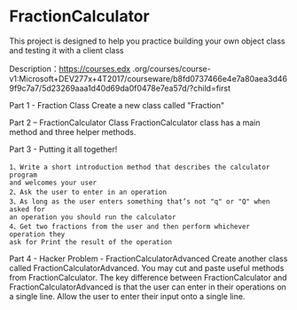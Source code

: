 # FractionCalculator
This project is designed to help you practice building your own object class
and testing it with a client class

 Description：https://courses.edx
 .org/courses/course-v1:Microsoft+DEV277x+4T2017/courseware/b8fd0737466e4e7a80aea3d469f9c7a7/5d23269aaa1d40d69da0f0478e7ea57d/?child=first

Part 1 - Fraction Class
    Create a new class called "Fraction"

Part 2 – FractionCalculator Class
    FractionCalculator class has a main method and three helper methods.

Part 3 - Putting it all together!

    1、Write a short introduction method that describes the calculator program
    and welcomes your user
    2、Ask the user to enter in an operation
    3、As long as the user enters something that’s not "q" or "Q" when asked for
    an operation you should run the calculator
    4、Get two fractions from the user and then perform whichever operation they
    ask for Print the result of the operation

Part 4 - Hacker Problem - FractionCalculatorAdvanced
    Create another class called FractionCalculatorAdvanced. You may cut and
    paste useful methods from FractionCalculator. The key difference between
    FractionCalculator and FractionCalculatorAdvanced is that the user can
    enter in their operations on a single line. Allow the user to enter their
    input onto a single line.